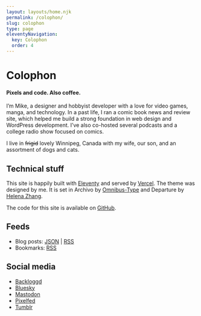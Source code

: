 ```yaml
---
layout: layouts/home.njk
permalink: /colophon/
slug: colophon
type: page
eleventyNavigation:
  key: Colophon
  order: 4
---
```


# Colophon

#### Pixels and code. Also coffee.

I’m Mike, a designer and hobbyist developer with a love for video games, manga, and technology. In a past life, I ran a comic book news and review site, which helped me build a strong foundation in web design and WordPress development. I’ve also co-hosted several podcasts and a college radio show focused on comics.

I live in ~~frigid~~ lovely Winnipeg, Canada with my wife, our son, and an assortment of dogs and cats.

## Technical stuff

This site is happily built with [Eleventy](https://11ty.dev) and served by [Vercel](https://vercel.com). The theme was designed by me. It is set in Archivo by [Omnibus-Type](https://github.com/Omnibus-Type) and Departure by [Helena Zhang](https://www.helenazhang.com/).

The code for this site is available on [GitHub](https://github.com/heymikehaynes/crashthearcade).

## Feeds

* Blog posts: [JSON](/feed/feed.json) | [RSS](/feed/feed.xml)
* Bookmarks: [RSS](https://saved.crashthearcade.com/feeds/shared)

## Social media

* [Backloggd](https://www.backloggd.com/u/crashthearcade/)
* [Bluesky](https://bsky.app/profile/crashthearcade.com)
* [Mastodon](https://social.lol/@crashthearcade)
* [Pixelfed](https://pixelfed.social/crashthearcade)
* [Tumblr](https://www.tumblr.com/crashthearcade)
